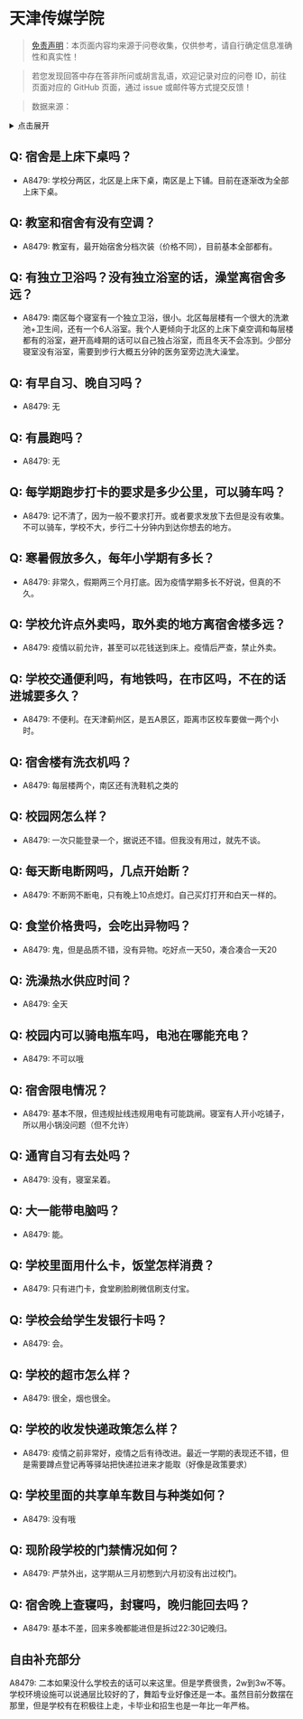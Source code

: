 # 天津传媒学院

> [免责声明](https://colleges.chat/#_3)：本页面内容均来源于问卷收集，仅供参考，请自行确定信息准确性和真实性！

> 若您发现回答中存在答非所问或胡言乱语，欢迎记录对应的问卷 ID，前往页面对应的 GitHub 页面，通过 issue 或邮件等方式提交反馈！

> 数据来源：

<details><summary>点击展开</summary>
<ul>
<li>A8479: 匿名 (2022 年 06 月)</li>
</ul>
</details>

## Q: 宿舍是上床下桌吗？

- A8479: 学校分两区，北区是上床下桌，南区是上下铺。目前在逐渐改为全部上床下桌。

## Q: 教室和宿舍有没有空调？

- A8479: 教室有，最开始宿舍分档次装（价格不同），目前基本全部都有。

## Q: 有独立卫浴吗？没有独立浴室的话，澡堂离宿舍多远？

- A8479: 南区每个寝室有一个独立卫浴，很小。北区每层楼有一个很大的洗漱池+卫生间，还有一个6人浴室。我个人更倾向于北区的上床下桌空调和每层楼都有的浴室，避开高峰期的话可以自己独占浴室，而且冬天不会冻到。少部分寝室没有浴室，需要到步行大概五分钟的医务室旁边洗大澡堂。

## Q: 有早自习、晚自习吗？

- A8479: 无

## Q: 有晨跑吗？

- A8479: 无

## Q: 每学期跑步打卡的要求是多少公里，可以骑车吗？

- A8479: 记不清了，因为一般不要求打开。或者要求发放下去但是没有收集。不可以骑车，学校不大，步行二十分钟内到达你想去的地方。

## Q: 寒暑假放多久，每年小学期有多长？

- A8479: 非常久，假期两三个月打底。因为疫情学期多长不好说，但真的不久。

## Q: 学校允许点外卖吗，取外卖的地方离宿舍楼多远？

- A8479: 疫情以前允许，甚至可以花钱送到床上。疫情后严查，禁止外卖。

## Q: 学校交通便利吗，有地铁吗，在市区吗，不在的话进城要多久？

- A8479: 不便利。在天津蓟州区，是五A景区，距离市区校车要做一两个小时。

## Q: 宿舍楼有洗衣机吗？

- A8479: 每层楼两个，南区还有洗鞋机之类的

## Q: 校园网怎么样？

- A8479: 一次只能登录一个，据说还不错。但我没有用过，就先不谈。

## Q: 每天断电断网吗，几点开始断？

- A8479: 不断网不断电，只有晚上10点熄灯。自己买灯打开和白天一样的。

## Q: 食堂价格贵吗，会吃出异物吗？

- A8479: 鬼，但是品质不错，没有异物。吃好点一天50，凑合凑合一天20

## Q: 洗澡热水供应时间？

- A8479: 全天

## Q: 校园内可以骑电瓶车吗，电池在哪能充电？

- A8479: 不可以哦

## Q: 宿舍限电情况？

- A8479: 基本不限，但违规扯线违规用电有可能跳闸。寝室有人开小吃铺子，所以用小锅没问题（但不允许）

## Q: 通宵自习有去处吗？

- A8479: 没有，寝室呆着。

## Q: 大一能带电脑吗？

- A8479: 能。

## Q: 学校里面用什么卡，饭堂怎样消费？

- A8479: 只有进门卡，食堂刷脸刷微信刷支付宝。

## Q: 学校会给学生发银行卡吗？

- A8479: 会。

## Q: 学校的超市怎么样？

- A8479: 很全，烟也很全。

## Q: 学校的收发快递政策怎么样？

- A8479: 疫情之前非常好，疫情之后有待改进。最近一学期的表现还不错，但是需要蹲点登记再等驿站把快递拉进来才能取（好像是政策要求）

## Q: 学校里面的共享单车数目与种类如何？

- A8479: 没有哦

## Q: 现阶段学校的门禁情况如何？

- A8479: 严禁外出，这学期从三月初憋到六月初没有出过校门。

## Q: 宿舍晚上查寝吗，封寝吗，晚归能回去吗？

- A8479: 基本不差，回来多晚都能进但是拆过22:30记晚归。

## 自由补充部分

A8479: 二本如果没什么学校去的话可以来这里。但是学费很贵，2w到3w不等。学校环境设施可以说通层比较好的了，舞蹈专业好像还是一本。虽然目前分数摆在那里，但是学校有在积极往上走，卡毕业和招生也是一年比一年严格。